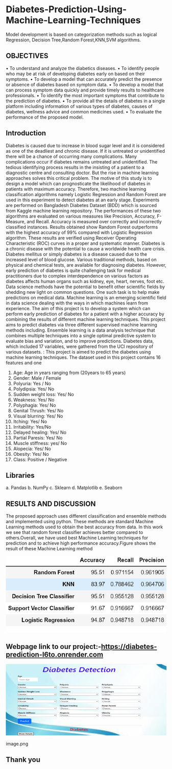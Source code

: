 # Diabetes-Prediction-Using-Machine-Learning-Techniques

 Model development is based on categorization methods such as logical Regression, Decision Tree,Random Forest,KNN,SVM algorithms.

## OBJECTIVES

• To understand and analyze the diabetics diseases.
• To identify people who may be at risk of developing diabetes early on based on their symptoms.
• To develop a model that can accurately predict the presence or absence of diabetes based on symptom data.
• To develop a model that can process symptom data quickly and provide timely results to healthcare professionals.
• To identify the most important symptoms that contribute to the prediction of diabetes.
• To provide all the details of diabetes in a single platform including information of
various types of diabetes, causes of diabetes, wellness advice and common medicines used.
• To evaluate the performance of the proposed model.

## Introduction

Diabetes is caused due to increase in blood sugar level and it is considered as one of the deadliest and chronic disease. If it is untreated or unidentified there will be a chance of occurring many complications. Many complications occur if diabetes remains untreated and unidentified. The tedious identifying process results in the insisting of a patient to a diagnostic centre and consulting doctor. But the rise in machine learning approaches solves this critical problem. The motive of this study is to design a model which can prognosticate the likelihood of diabetes in patients with maximum accuracy. Therefore, two machine learning classification algorithms namely Logistic Regression and Random Forest are used in this experiment to detect diabetes at an early stage. Experiments are performed on Bangladesh Diabetes Dataset (BDD) which is sourced from Kaggle machine learning repository. The performances of these two algorithms are evaluated on various measures like Precision, Accuracy, F-Measure, and Recall. Accuracy is measured over correctly and incorrectly classified instances. Results obtained show Random Forest outperforms with the highest accuracy of 99% compared with Logistic Regression algorithm. These results are verified using Receiver Operating Characteristic (ROC) curves in a proper and systematic manner. Diabetes is a chronic disease with the potential to cause a worldwide health care crisis. Diabetes mellitus or simply diabetes is a disease caused due to the increased level of blood glucose. Various traditional methods, based on physical and chemical tests, are available for diagnosing diabetes. However, early prediction of diabetes is quite challenging task for medical practitioners due to complex interdependence on various factors as diabetes affects human organs such as kidney, eye, heart, nerves, foot etc. Data science methods have the potential to benefit other scientific fields by shedding new light on common questions. One such task is to help make predictions on medical data. Machine learning is an emerging scientific field in data science dealing with the ways in which machines learn from experience. The aim of this project is to develop a system which can perform early prediction of diabetes for a patient with a higher accuracy by combining the results of different machine learning techniques. This project aims to predict diabetes via three different supervised machine learning methods including. Ensemble learning is a data analysis technique that combines multiple techniques into a single optimal predictive system to evaluate bias and variation, and to improve predictions. Diabetes data, which included 17 variables, were gathered from the UCI repository of various datasets.
: This project is aimed to predict the diabetes using machine learning techniques. The dataset used in this project contains 16 features and one

1. Age: Age in years ranging from (20years to 65 years)
2. Gender: Male / Female
3. Polyuria: Yes / No
4. Polydipsia: Yes/ No
5. Sudden weight loss: Yes/ No
6. Weakness: Yes/ No
7. Polyphagia: Yes/ No
8. Genital Thrush: Yes/ No
9. Visual blurring: Yes/ No
10. Itching: Yes/ No
11. Irritability: Yes/No
12. Delayed healing: Yes/ No
13. Partial Paresis: Yes/ No
14. Muscle stiffness: yes/ No
15. Alopecia: Yes/ No
16. Obesity: Yes/ No
17. Class: Positive / Negative

## Libraries

a. Pandas
b. NumPy
c. Sklearn
d. Matplotlib
e. Seaborn

## RESULTS AND DISCUSSION

  The proposed approach uses different classification and ensemble methods and implemented using python. These methods are standard Machine Learning methods used to obtain the best accuracy from data. In this work we see that random forest classifier achieves better compared to others.Overall, we have used best Machine Learning techniques for prediction and to achieve high performance accuracy.Figure shows the result of these Machine Learning method

![Alt text](image-3.png)
## Webpage link to our project:-https://diabetes-prediction-l6to.onrender.com

![Alt text](image-2.png)


image.png
## Thank you
